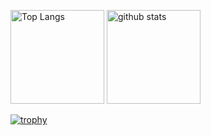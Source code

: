 <p align="left"> 
  <img alt="Top Langs" height="150px" src="https://github-readme-stats.vercel.app/api/top-langs/?username=kazamarain&layout=compact&show_icons=true&theme=onedark" />
  <img alt="github stats" height="150px" src="https://github-readme-stats.vercel.app/api?username=kazamarain&theme=onedark&show_icons=ture" />
</p>

[![trophy](https://github-profile-trophy.vercel.app/?username={名前}&theme=onedark)](https://github.com/ryo-ma/github-profile-trophy)


